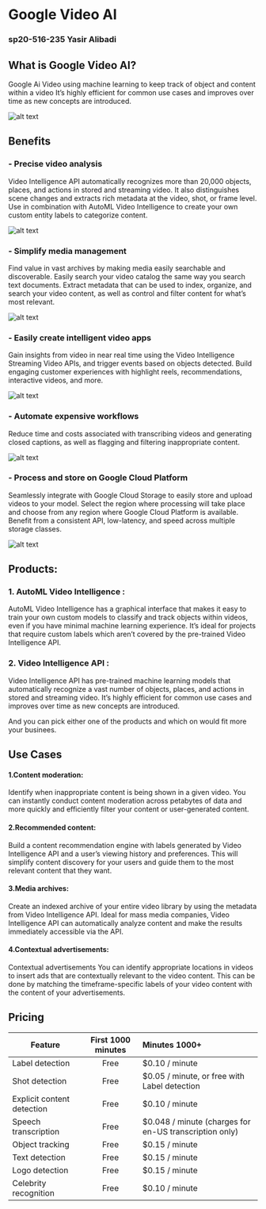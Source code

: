 # Google Video AI 

### sp20-516-235 Yasir Alibadi

## What is Google Video AI?

Google Ai Video using machine learning to keep track of object and content within a video It’s highly efficient for common use cases and improves over time as new concepts are introduced.

![alt text](https://github.com/cloudmesh-community/sp20-516-235/blob/master/images/make-your-media-more-discoverable_2x.png)

## Benefits

### - Precise video analysis

Video Intelligence API automatically recognizes more than 20,000 objects, places, and actions in stored and streaming video. It also distinguishes scene changes and extracts rich metadata at the video, shot, or frame level. Use in combination with AutoML Video Intelligence to create your own custom entity labels to categorize content. 

![alt text](https://github.com/cloudmesh-community/sp20-516-235/blob/master/images/precise-video-analysis_2x.png)

### - Simplify media management

Find value in vast archives by making media easily searchable and discoverable. Easily search your video catalog the same way you search text documents. Extract metadata that can be used to index, organize, and search your video content, as well as control and filter content for what’s most relevant.

![alt text](https://github.com/cloudmesh-community/sp20-516-235/blob/master/images/simplify-media-management_2x.png)

### - Easily create intelligent video apps

Gain insights from video in near real time using the Video Intelligence Streaming Video APIs, and trigger events based on objects detected. Build engaging customer experiences with highlight reels, recommendations, interactive videos, and more.

![alt text](https://github.com/cloudmesh-community/sp20-516-235/blob/master/images/easily-create-intelligent-video-apps_2x.png)

### - Automate expensive workflows

Reduce time and costs associated with transcribing videos and generating closed captions, as well as flagging and filtering inappropriate content.

![alt text](https://github.com/cloudmesh-community/sp20-516-235/blob/master/images/automate-expensive-workflows_2x.png)

### - Process and store on Google Cloud Platform

Seamlessly integrate with Google Cloud Storage to easily store and upload videos to your model. Select the region where processing will take place and choose from any region where Google Cloud Platform is available. Benefit from a consistent API, low-latency, and speed across multiple storage classes.

![alt text](https://github.com/cloudmesh-community/sp20-516-235/blob/master/images/process-and-store-on-google-cloud-platform_2x.png)

## Products:

### 1. AutoML Video Intelligence :

AutoML Video Intelligence has a graphical interface that makes it easy to train your own custom models to classify and track objects within videos, even if you have minimal machine learning experience. It’s ideal for projects that require custom labels which aren’t covered by the pre-trained Video Intelligence API.  

### 2. Video Intelligence API :

Video Intelligence API has pre-trained machine learning models that automatically recognize a vast number of objects, places, and actions in stored and streaming video. It’s highly efficient for common use cases and improves over time as new concepts are introduced.

And you can pick either one of the products and which on would fit more your businees.

## Use Cases 

#### 1.Content moderation:

Identify when inappropriate content is being shown in a given video. You can instantly conduct content moderation across petabytes of data and more quickly and efficiently filter your content or user-generated content.

#### 2.Recommended content:

Build a content recommendation engine with labels generated by Video Intelligence API and a user’s viewing history and preferences. This will simplify content discovery for your users and guide them to the most relevant content that they want.


#### 3.Media archives:

Create an indexed archive of your entire video library by using the metadata from Video Intelligence API. Ideal for mass media companies, Video Intelligence API can automatically analyze content and make the results immediately accessible via the API.

#### 4.Contextual advertisements:

Contextual advertisements
You can identify appropriate locations in videos to insert ads that are contextually relevant to the video content. This can be done by matching the timeframe-specific labels of your video content with the content of your advertisements.

## Pricing 

Feature	                     |   First 1000 minutes| Minutes 1000+                                          |
| ---------------------------|:-------------------:|:-------------------------------------------------------|   
| Label detection	           | Free	               | $0.10 / minute                                         |
| Shot detection	           | Free	               | $0.05 / minute, or free with Label detection           |
| Explicit content detection | Free	               | $0.10 / minute                                         |
| Speech transcription	     | Free	               | $0.048 / minute (charges for en-US transcription only) |
| Object tracking	           | Free	               | $0.15 / minute                                         |
| Text detection	           | Free	               | $0.15 / minute                                         |
| Logo detection	           | Free	               | $0.15 / minute                                         |
| Celebrity recognition	     | Free	               | $0.10 / minute                                         |





